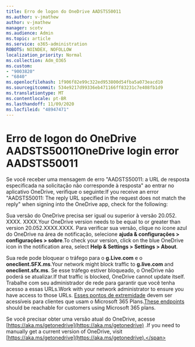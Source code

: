 ```yaml
---
title: Erro de logon do OneDrive AADSTS50011
ms.author: v-jmathew
author: v-jmathew
manager: scotv
ms.audience: Admin
ms.topic: article
ms.service: o365-administration
ROBOTS: NOINDEX, NOFOLLOW
localization_priority: Normal
ms.collection: Adm_O365
ms.custom:
- "9003820"
- "6840"
ms.openlocfilehash: 1f906f82e99c322ed953800d54fba5a073eacd10
ms.sourcegitcommit: 534e9217d99336eb471166ff83231c7e408fb1d9
ms.translationtype: MT
ms.contentlocale: pt-BR
ms.lasthandoff: 11/09/2020
ms.locfileid: "48947471"
---
```

# <a name="onedrive-login-error-aadsts50011"></a><span data-ttu-id="91304-102">Erro de logon do OneDrive AADSTS50011</span><span class="sxs-lookup"><span data-stu-id="91304-102">OneDrive login error AADSTS50011</span></span>

<span data-ttu-id="91304-103">Se você receber uma mensagem de erro "AADSTS50011: a URL de resposta especificada na solicitação não corresponde à resposta" ao entrar no aplicativo OneDrive, verifique o seguinte:</span><span class="sxs-lookup"><span data-stu-id="91304-103">If you receive an error "AADSTS50011: The reply URL specified in the request does not match the reply" when signing into the OneDrive app, check for the following:</span></span>

<span data-ttu-id="91304-104">Sua versão do OneDrive precisa ser igual ou superior à versão 20.052. XXXX. XXXX.</span><span class="sxs-lookup"><span data-stu-id="91304-104">Your OneDrive version needs to be equal to or greater than version 20.052.XXXX.XXXX.</span></span> <span data-ttu-id="91304-105">Para verificar sua versão, clique no ícone azul do OneDrive na área de notificação, selecione **ajuda & configurações > configurações > sobre**.</span><span class="sxs-lookup"><span data-stu-id="91304-105">To check your version, click on the blue OneDrive icon in the notification area, select **Help & Settings > Settings > About**.</span></span>

<span data-ttu-id="91304-106">Sua rede pode bloquear o tráfego para o **g.Live.com** e o **oneclient.SFX.ms**.</span><span class="sxs-lookup"><span data-stu-id="91304-106">Your network might block traffic to **g.live.com** and **oneclient.sfx.ms**.</span></span> <span data-ttu-id="91304-107">Se esse tráfego estiver bloqueado, o OneDrive não poderá se atualizar.</span><span class="sxs-lookup"><span data-stu-id="91304-107">If that traffic is blocked, OneDrive cannot update itself.</span></span> <span data-ttu-id="91304-108">Trabalhe com seu administrador de rede para garantir que você tenha acesso a essas URLs.</span><span class="sxs-lookup"><span data-stu-id="91304-108">Work with your network administrator to ensure you have access to those URLs.</span></span> <span data-ttu-id="91304-109">[Esses pontos de extremidade](https://docs.microsoft.com/microsoft-365/enterprise/urls-and-ip-address-ranges?view=o365-worldwide) devem ser acessíveis para clientes que usam o Microsoft 365 Plans.</span><span class="sxs-lookup"><span data-stu-id="91304-109">[These endpoints](https://docs.microsoft.com/microsoft-365/enterprise/urls-and-ip-address-ranges?view=o365-worldwide) should be reachable for customers using Microsoft 365 plans.</span></span>

<span data-ttu-id="91304-110">Se você precisar obter uma versão atual do OneDrive, acesse [https://aka.ms/getonedrive](https://aka.ms/getonedrive) .</span><span class="sxs-lookup"><span data-stu-id="91304-110">If you need to manually get a current version of OneDrive, visit [https://aka.ms/getonedrive](https://aka.ms/getonedrive).</span></span>
